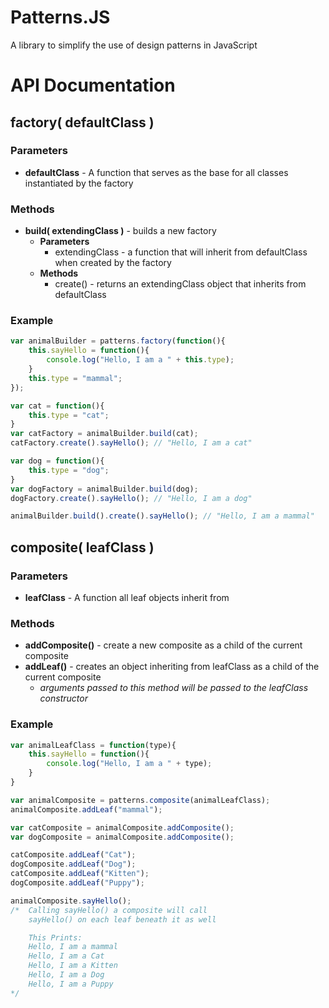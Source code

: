 Patterns.JS
===========

A library to simplify the use of design patterns in JavaScript

# API Documentation #



## factory( defaultClass ) ##

### Parameters ###
*	**defaultClass** - A function that serves as the base for all classes instantiated by the factory

### Methods ###
*	**build( extendingClass )** - builds a new factory
	*	**Parameters**
		*	extendingClass - a function that will inherit from defaultClass when created by the factory
	*	**Methods**
		*	create() - returns an extendingClass object that inherits from defaultClass

### Example ###

```js
var animalBuilder = patterns.factory(function(){
	this.sayHello = function(){
		console.log("Hello, I am a " + this.type);
	}
	this.type = "mammal";
});

var cat = function(){
	this.type = "cat";
}
var catFactory = animalBuilder.build(cat);
catFactory.create().sayHello(); // "Hello, I am a cat"

var dog = function(){
	this.type = "dog";
}
var dogFactory = animalBuilder.build(dog);
dogFactory.create().sayHello(); // "Hello, I am a dog"

animalBuilder.build().create().sayHello(); // "Hello, I am a mammal"
```




## composite( leafClass ) ##

### Parameters ###
*	**leafClass** - A function all leaf objects inherit from

### Methods ###
*	**addComposite()** - create a new composite as a child of the current composite
*	**addLeaf()** - creates an object inheriting from leafClass as a child of the current composite
	*	*arguments passed to this method will be passed to the leafClass constructor*

### Example ###

```js
var animalLeafClass = function(type){
	this.sayHello = function(){
		console.log("Hello, I am a " + type);
	}
}

var animalComposite = patterns.composite(animalLeafClass);
animalComposite.addLeaf("mammal");

var catComposite = animalComposite.addComposite();
var dogComposite = animalComposite.addComposite();

catComposite.addLeaf("Cat");
dogComposite.addLeaf("Dog");
catComposite.addLeaf("Kitten");
dogComposite.addLeaf("Puppy");

animalComposite.sayHello();
/*	Calling sayHello() a composite will call 
	sayHello() on each leaf beneath it as well

	This Prints:
	Hello, I am a mammal
	Hello, I am a Cat
	Hello, I am a Kitten
	Hello, I am a Dog
	Hello, I am a Puppy
*/
```
